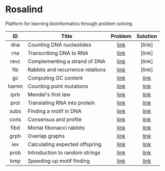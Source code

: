 # Rosalind

Platform for learning bioinformatics through problem solving

| ID | Title | Problem | Solution|
| :---: | --- | :---: | :---: |
| dna | Counting DNA nucleotides | [link](http://rosalind.info/problems/dna/) | [link] |
| rna | Transcribing DNA to RNA | [link](http://rosalind.info/problems/rna/) | [link] |
| revc | Complementing a strand of DNA | [link](http://rosalind.info/problems/revc/) | [link] |
| fib |  Rabbits and recurrence relations | [link](http://rosalind.info/problems/fib/) | [link] |
| gc | Computing GC content | [link](http://rosalind.info/problems/gc/) | [link](https://github.com/sgp941/rosalind/blob/master/gc/main.py) |
| hamm | Counting point mutations | [link](http://rosalind.info/problems/hamm/) | [link](https://github.com/sgp941/rosalind/blob/master/hamm/main.py) |
| iprb | Mendel's first law | [link](http://rosalind.info/problems/iprb/) | [link](https://github.com/sgp941/rosalind/blob/master/iprb/main.py) |
| prot | Translating RNA into protein | [link](http://rosalind.info/problems/prot/) | [link](https://github.com/sgp941/rosalind/blob/master/prot/main.py) |
| subs | Finding a motif in DNA | [link](http://rosalind.info/problems/subs/) | [link](https://github.com/sgp941/rosalind/blob/master/subs/main.py) |
| cons | Consensus and profile | [link](http://rosalind.info/problems/cons/) | [link](https://github.com/sgp941/rosalind/blob/master/cons/main.py) |
| fibd | Mortal fibonacci rabbits | [link](http://rosalind.info/problems/fibd/) | [link](https://github.com/sgp941/rosalind/blob/master/fibd/main.py) |
| grph | Overlap graphs | [link](http://rosalind.info/problems/grph/) | [link](https://github.com/sgp941/rosalind/blob/master/grph/main.py) |
| iev | Calculating expected offspring | [link](http://rosalind.info/problems/iev/) | [link](https://github.com/sgp941/rosalind/blob/master/iev/main.py) |
| prob | Introduction to random strings | [link](http://rosalind.info/problems/prob/) | [link](https://github.com/sgp941/rosalind/blob/master/prob/main.py) |
| kmp | Speeding up motif finding | [link](http://rosalind.info/problems/kmp/) | [link](https://github.com/sgp941/rosalind/blob/master/kmp/main.py) |
